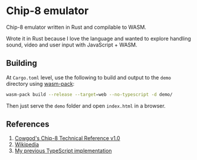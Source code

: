 # Chip-8 emulator

Chip-8 emulator written in Rust and compilable to WASM.

Wrote it in Rust because I love the language and wanted to explore handling sound, video and user input with JavaScript + WASM.

## Building

At `Cargo.toml` level, use the following to build and output to the `demo` directory using [wasm-pack](https://rustwasm.github.io/wasm-pack/):

```bash
wasm-pack build --release --target=web --no-typescript -d demo/
```

Then just serve the `demo` folder and open `index.html` in a browser.

## References

1. [Cowgod's Chip-8 Technical Reference v1.0](http://devernay.free.fr/hacks/chip8/C8TECH10.HTM)
2. [Wikipedia](https://en.wikipedia.org/wiki/CHIP-8)
3. [My previous TypeScript implementation](https://github.com/joao-conde/chip8-emulator-ts)

